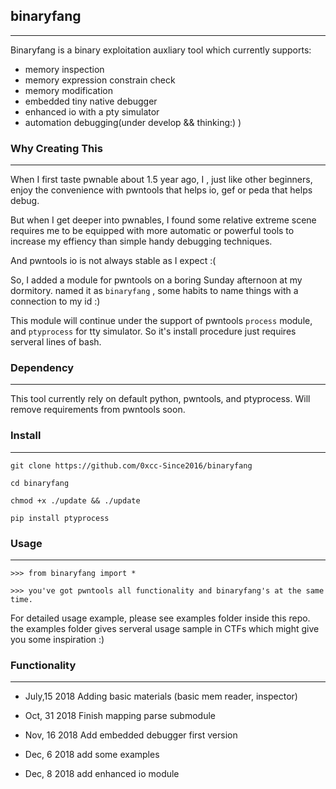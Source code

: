 ## binaryfang
---

Binaryfang is a binary exploitation auxliary tool which currently supports:

- memory inspection 
- memory expression constrain check
- memory modification 
- embedded tiny native debugger
- enhanced io with a pty simulator
- automation debugging(under develop && thinking:) )

### Why Creating This
---

When I first taste pwnable about 1.5 year ago, 
I , just like other beginners, enjoy the convenience 
with pwntools that helps io, gef or peda that helps debug.

But when I get deeper into pwnables, 
I found some relative extreme scene requires 
me to be equipped with more automatic or powerful tools to 
increase my effiency than simple handy debugging techniques.

And pwntools io is not always stable as I expect :(

So, I added a module for pwntools on a boring Sunday afternoon
at my dormitory. named it as `binaryfang` , some habits to name 
things with a connection to my id :)

This module will continue under the support of pwntools `process` 
module, and `ptyprocess` for tty simulator. So it's install procedure just requires serveral lines of bash.

### Dependency
---

This tool currently rely on default python, pwntools, and ptyprocess.
Will remove requirements from pwntools soon.

### Install 
---

`git clone https://github.com/0xcc-Since2016/binaryfang`

`cd binaryfang`

`chmod +x ./update && ./update`

`pip install ptyprocess`

### Usage
---

`>>> from binaryfang import *`

`>>> you've got pwntools all functionality and binaryfang's at the same time.`

For detailed usage example, please see examples folder inside this repo. the examples folder gives serveral usage sample in CTFs which might give you some inspiration :)


### Functionality
---


- July,15 2018 Adding basic materials (basic mem reader, inspector)

- Oct, 31 2018 Finish mapping parse submodule

- Nov, 16 2018 Add embedded debugger first version

- Dec, 6  2018 add some examples

- Dec, 8  2018 add enhanced io module
